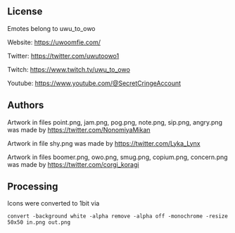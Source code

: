 ## License

Emotes belong to uwu_to_owo

Website: https://uwoomfie.com/

Twitter: https://twitter.com/uwutoowo1

Twitch: https://www.twitch.tv/uwu_to_owo

Youtube: https://www.youtube.com/@SecretCringeAccount

## Authors

Artwork in files point.png, jam.png, pog.png, note.png, sip.png, angry.png 
was made by https://twitter.com/NonomiyaMikan

Artwork in file shy.png was made by https://twitter.com/Lyka_Lynx

Artwork in files boomer.png, owo.png, smug.png, copium.png, concern.png 
was made by https://twitter.com/corgi_koragi

## Processing

Icons were converted to 1bit via

```
convert -background white -alpha remove -alpha off -monochrome -resize 50x50 in.png out.png
```